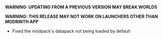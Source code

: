 **WARNING: UPDATING FROM A PREVIOUS VERSION MAY BREAK WORLDS**

**WARNING: THIS RELEASE MAY NOT WORK ON LAUNCHERS OTHER THAN MODRINTH APP**

- Fixed the modpack's datapack not being loaded by default